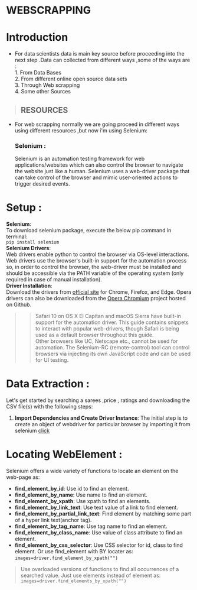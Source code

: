 # WEBSCRAPPING #

# Introduction #

* For data scientists data is main key source before proceeding into the next step .Data can collected from different ways ,some of the ways are : <br>
                                            1. From Data Bases <br>
                                            2. From different online open source data sets <br>
                                            3. Through Web scrapping  <br>
                                            4. Some other Sources <br>
                                            
> ## RESOURCES ##
   * For web scrapping normally we are going proceed in different ways using different resources ,but now i'm using Selenium:
       ### Selenium : 
     Selenium is an automation testing framework for web applications/websites which can also control the browser to navigate the website just like a human. Selenium uses a web-driver package that can take control of the browser and mimic user-oriented actions to trigger desired events. 
# Setup  :
  **Selenium**: <br> To download selenium package, execute the below pip command in terminal:<br>
     `pip install selenium ` <br>
     **Selenium Drivers**: <br> Web drivers enable python to control the browser via OS-level interactions. Web drivers use the browser's built-in support for the automation process so, in order to control the browser, the web-driver must be installed and should be accessible via the PATH variable of the operating system (only required in case of manual installation). <br>
     **Driver Installation**: <br >
     Download the drivers from [official site](https://pypi.org/project/selenium/) for Chrome, Firefox, and Edge. Opera drivers can also be downloaded from the [Opera Chromium](https://github.com/operasoftware/operachromiumdriver/releases) project hosted on Github.
     
     
>> Safari 10 on OS X El Capitan and macOS Sierra have built-in support for the automation driver. This guide contains snippets to interact with popular web-drivers, though Safari is being used as a default browser throughout this guide.<br> Other browsers like UC, Netscape etc., cannot be used for automation. The Selenium-RC (remote-control) tool can control browsers via injecting its own JavaScript code and can be used for UI testing.
# Data Extraction  :
Let's get started by searching a sarees ,price , ratings  and downloading the CSV file(s) with the following steps:
 1. **Import Dependencies and Create Driver Instance**: The initial step is to create an object of webdriver for particular browser by importing it from selenium [click](https://github.com/Surekha-honey/WEB_SCRAPPING/blob/master/WEB-SCRAPPING%20ON%20AMAZON%20WEBSITE.py)
 # Locating WebElement :
 Selenium offers a wide variety of functions to locate an element on the web-page as:<br>
* **find_element_by_id**: Use id to find an element.
* **find_element_by_name**: Use name to find an element.
* **find_element_by_xpath**: Use xpath to find an elements.
* **find_element_by_link_text**: Use text value of a link to find element.
* **find_element_by_partial_link_text**: Find element by matching some part of a hyper link text(anchor tag).
* **find_element_by_tag_name**: Use tag name to find an element.
* **find_element_by_class_name**: Use value of class attribute to find an element.
* **find_element_by_css_selector**: Use CSS selector for id, class to find element. Or use find_element with BY locater as:
`images=driver.find_element_by_xpath("")`
>Use overloaded versions of functions to find all occurrences of a searched value. Just use elements instead of element as:<br>
`images=driver.find_elements_by_xpath("")`
 

